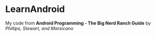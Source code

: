 # LearnAndroid
My code from __Android Programming - The Big Nerd Ranch Guide__ by _Phillips, Stewart, and Marsicano_
